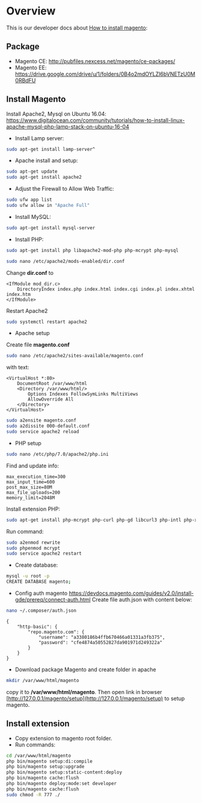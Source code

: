 # Overview
This is our developer docs about [How to install magento](https://devdocs.magento.com/guides/v2.2/install-gde/bk-install-guide.html):

## Package
- Magento CE: http://pubfiles.nexcess.net/magento/ce-packages/
- Magento EE: https://drive.google.com/drive/u/1/folders/0B4o2mdOYLZI6bVNETzU0M0RBdFU
 
## Install Magento
Install Apache2, Mysql on Ubuntu 16.04: https://www.digitalocean.com/community/tutorials/how-to-install-linux-apache-mysql-php-lamp-stack-on-ubuntu-16-04

- Install Lamp server: 
```bash
sudo apt-get install lamp-server^
```
- Apache install and setup:
```bash
sudo apt-get update
sudo apt-get install apache2
```
- Adjust the Firewall to Allow Web Traffic:
```bash
sudo ufw app list
sudo ufw allow in "Apache Full"
```
- Install MySQL:
```bash
sudo apt-get install mysql-server
```
- Install PHP:
```bash
sudo apt-get install php libapache2-mod-php php-mcrypt php-mysql
```
```bash
sudo nano /etc/apache2/mods-enabled/dir.conf
```
Change **dir.conf** to 
```text
<IfModule mod_dir.c>
    DirectoryIndex index.php index.html index.cgi index.pl index.xhtml index.htm
</IfModule>
```
Restart Apache2
```bash
sudo systemctl restart apache2
```
- Apache setup

Create file **magento.conf**
```bash
sudo nano /etc/apache2/sites-available/magento.conf
```
with text:
```text
<VirtualHost *:80>
    DocumentRoot /var/www/html
    <Directory /var/www/html/>
        Options Indexes FollowSymLinks MultiViews
        AllowOverride All
    </Directory>
</VirtualHost>
```
```bash
sudo a2ensite magento.conf
sudo a2dissite 000-default.conf
sudo service apache2 reload
```
- PHP setup
```bash
sudo nano /etc/php/7.0/apache2/php.ini
```
Find and update info:
```text
max_execution_time=300
max_input_time=600
post_max_size=80M
max_file_uploads=200
memory_limit=2048M
```
Install extension PHP:
```bash
sudo apt-get install php-mcrypt php-curl php-gd libcurl3 php-intl php-xsl
```
Run command:
```bash
sudo a2enmod rewrite
sudo phpenmod mcrypt
sudo service apache2 restart
```

- Create database:
```bash
mysql -u root -p
CREATE DATABASE magento;
```
- Config auth magento
https://devdocs.magento.com/guides/v2.0/install-gde/prereq/connect-auth.html Create file auth.json with content below:
```bash
nano ~/.composer/auth.json
```
```text
{
    "http-basic": {
        "repo.magento.com": {
            "username": "a3380186b4ffb670466a01331a3fb375",
            "password": "cfe4874a50552827da901971d249322a"
        }
    }
}
```
- Download package Magento and create folder in apache 
```bash
mkdir /var/www/html/magento
```
copy it to **/var/www/html/magento**. Then open link in browser [http://127.0.0.1/magento/setup](http://127.0.0.1/magento/setup) to setup magento.
## Install extension
- Copy extension to magento root folder.
- Run commands:
```bash
cd /var/www/html/magento
php bin/magento setup:di:compile
php bin/magento setup:upgrade
php bin/magento setup:static-content:deploy
php bin/magento cache:flush
php bin/magento deploy:mode:set developer
php bin/magento cache:flush
sudo chmod -R 777 ./
```